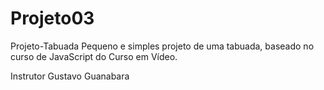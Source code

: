 # Projeto03

Projeto-Tabuada
Pequeno e simples projeto de uma tabuada, baseado no curso de JavaScript do Curso em Vídeo.

Instrutor
Gustavo Guanabara
